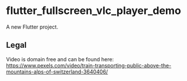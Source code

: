 # flutter_fullscreen_vlc_player_demo

A new Flutter project.

## Legal

Video is domain free and can be found here:
https://www.pexels.com/video/train-transporting-public-above-the-mountains-alps-of-switzerland-3640406/
